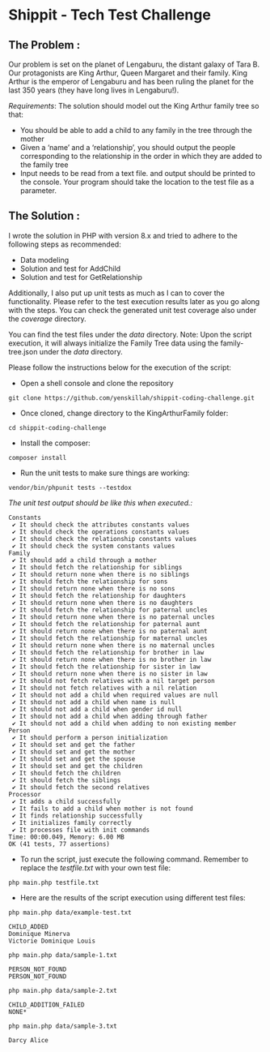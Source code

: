 Shippit - Tech Test Challenge
===================

The Problem :
-------
Our problem is set on the planet of Lengaburu, the distant galaxy of Tara B. Our protagonists are King Arthur, Queen Margaret and their family.
King Arthur is the emperor of Lengaburu and has been ruling the planet for the last 350 years (they have long lives in Lengaburu!).

*Requirements*:
The solution should model out the King Arthur family tree so that:
- You should be able to add a child to any family in the tree through the
mother
- Given a ‘name’ and a ‘relationship’, you should output the people
corresponding to the relationship in the order in which they are added to the family tree
- Input needs to be read from a text file. and output should be printed to the console. Your program should take the location to the test file as a parameter.

The Solution :
-------
I wrote the solution in PHP with version 8.x and tried to adhere to the following steps as recommended:
- Data modeling
- Solution and test for AddChild
- Solution and test for GetRelationship

Additionally, I also put up unit tests as much as I can to cover the functionality. 
Please refer to the test execution results later as you go along with the steps. You can check the generated unit test coverage also under the *coverage* directory.

You can find the test files under the *data* directory.
Note: Upon the script execution, it will always initialize the Family Tree data using the family-tree.json under the *data* directory.

Please follow the instructions below for the execution of the script:
- Open a shell console and clone the repository 
```
git clone https://github.com/yenskillah/shippit-coding-challenge.git
```
- Once cloned, change directory to the KingArthurFamily folder:
```
cd shippit-coding-challenge
```
- Install the composer: 
```
composer install
```

- Run the unit tests to make sure things are working:
```
vendor/bin/phpunit tests --testdox
```
*The unit test output should be like this when executed.:*
```
Constants
 ✔ It should check the attributes constants values
 ✔ It should check the operations constants values
 ✔ It should check the relationship constants values
 ✔ It should check the system constants values
Family
 ✔ It should add a child through a mother
 ✔ It should fetch the relationship for siblings
 ✔ It should return none when there is no siblings
 ✔ It should fetch the relationship for sons
 ✔ It should return none when there is no sons
 ✔ It should fetch the relationship for daughters
 ✔ It should return none when there is no daughters
 ✔ It should fetch the relationship for paternal uncles
 ✔ It should return none when there is no paternal uncles
 ✔ It should fetch the relationship for paternal aunt
 ✔ It should return none when there is no paternal aunt
 ✔ It should fetch the relationship for maternal uncles
 ✔ It should return none when there is no maternal uncles
 ✔ It should fetch the relationship for brother in law
 ✔ It should return none when there is no brother in law
 ✔ It should fetch the relationship for sister in law
 ✔ It should return none when there is no sister in law
 ✔ It should not fetch relatives with a nil target person
 ✔ It should not fetch relatives with a nil relation
 ✔ It should not add a child when required values are null
 ✔ It should not add a child when name is null
 ✔ It should not add a child when gender id null
 ✔ It should not add a child when adding through father
 ✔ It should not add a child when adding to non existing member
Person
 ✔ It should perform a person initialization
 ✔ It should set and get the father
 ✔ It should set and get the mother
 ✔ It should set and get the spouse
 ✔ It should set and get the children
 ✔ It should fetch the children
 ✔ It should fetch the siblings
 ✔ It should fetch the second relatives
Processor
 ✔ It adds a child successfully
 ✔ It fails to add a child when mother is not found
 ✔ It finds relationship successfully
 ✔ It initializes family correctly
 ✔ It processes file with init commands
Time: 00:00.049, Memory: 6.00 MB
OK (41 tests, 77 assertions)
```

- To run the script, just execute the following command. Remember to replace the *testfile.txt* with your own test file:
```
php main.php testfile.txt
```

- Here are the results of the script execution using different test files:
```
php main.php data/example-test.txt
```
```
CHILD_ADDED
Dominique Minerva
Victorie Dominique Louis
```
```
php main.php data/sample-1.txt
```
```
PERSON_NOT_FOUND
PERSON_NOT_FOUND
```
```
php main.php data/sample-2.txt
```
```
CHILD_ADDITION_FAILED
NONE*
```
```
php main.php data/sample-3.txt
```
```
Darcy Alice
```
